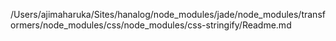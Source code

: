 /Users/ajimaharuka/Sites/hanalog/node_modules/jade/node_modules/transformers/node_modules/css/node_modules/css-stringify/Readme.md